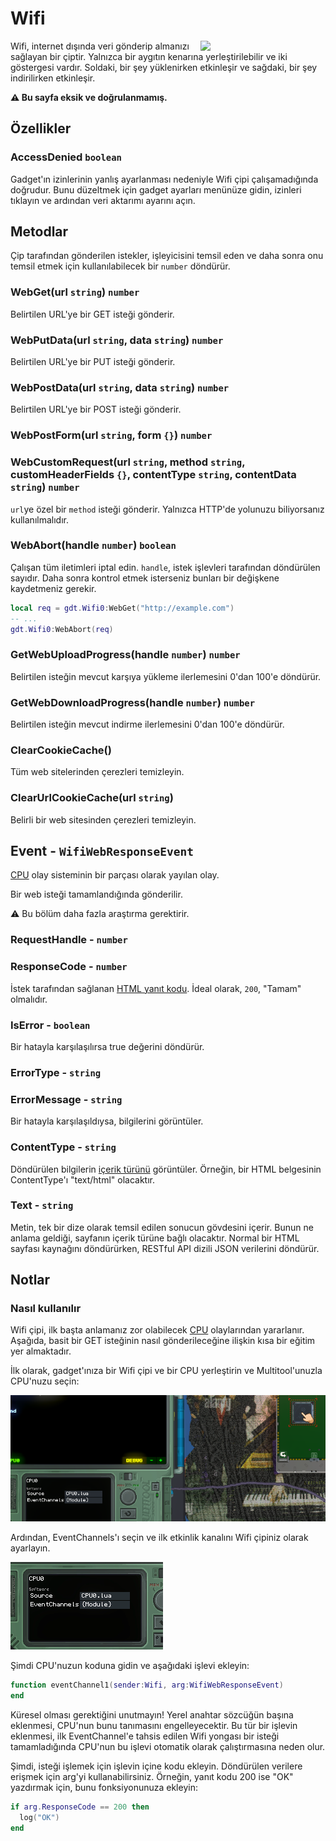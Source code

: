 # Wifi
<img src="https://docs.retrogadgets.game/api/modules/Wifi.png" width="200" align="right">

Wifi, internet dışında veri gönderip almanızı sağlayan bir çiptir. Yalnızca bir aygıtın kenarına yerleştirilebilir ve iki göstergesi vardır. Soldaki, bir şey yüklenirken etkinleşir ve sağdaki, bir şey indirilirken etkinleşir.

**⚠️ Bu sayfa eksik ve doğrulanmamış.**

## Özellikler

### AccessDenied `boolean`
Gadget'ın izinlerinin yanlış ayarlanması nedeniyle Wifi çipi çalışamadığında doğrudur. Bunu düzeltmek için gadget ayarları menünüze gidin, izinleri tıklayın ve ardından veri aktarımı ayarını açın.

## Metodlar
Çip tarafından gönderilen istekler, işleyicisini temsil eden ve daha sonra onu temsil etmek için kullanılabilecek bir `number` döndürür.

### WebGet(url `string`) `number`
Belirtilen URL'ye bir GET isteği gönderir.

### WebPutData(url `string`, data `string`) `number`
Belirtilen URL'ye bir PUT isteği gönderir.

### WebPostData(url `string`, data `string`) `number`
Belirtilen URL'ye bir POST isteği gönderir.

### WebPostForm(url `string`, form `{}`) `number`

### WebCustomRequest(url `string`, method `string`, customHeaderFields `{}`, contentType `string`, contentData `string`) `number`
`url`ye özel bir `method` isteği gönderir. Yalnızca HTTP'de yolunuzu biliyorsanız kullanılmalıdır.

### WebAbort(handle `number`) `boolean`
Çalışan tüm iletimleri iptal edin. `handle`, istek işlevleri tarafından döndürülen sayıdır. Daha sonra kontrol etmek isterseniz bunları bir değişkene kaydetmeniz gerekir.

```lua
local req = gdt.Wifi0:WebGet("http://example.com")
-- ...
gdt.Wifi0:WebAbort(req)
```

### GetWebUploadProgress(handle `number`) `number`
Belirtilen isteğin mevcut karşıya yükleme ilerlemesini 0'dan 100'e döndürür.

### GetWebDownloadProgress(handle `number`) `number`
Belirtilen isteğin mevcut indirme ilerlemesini 0'dan 100'e döndürür.

### ClearCookieCache()
Tüm web sitelerinden çerezleri temizleyin.

### ClearUrlCookieCache(url `string`)
Belirli bir web sitesinden çerezleri temizleyin.


## Event - `WifiWebResponseEvent`
[CPU](./CPU.md) olay sisteminin bir parçası olarak yayılan olay.

Bir web isteği tamamlandığında gönderilir.

⚠️ Bu bölüm daha fazla araştırma gerektirir.

### RequestHandle - `number`
### ResponseCode - `number`
İstek tarafından sağlanan [HTML yanıt kodu](https://developer.mozilla.org/en-US/docs/Web/HTTP/Status). İdeal olarak, `200`, "Tamam" olmalıdır.
### IsError - `boolean`
Bir hatayla karşılaşılırsa true değerini döndürür.
### ErrorType - `string`
### ErrorMessage - `string`
Bir hatayla karşılaşıldıysa, bilgilerini görüntüler.
### ContentType - `string`

Döndürülen bilgilerin [içerik türünü](https://developer.mozilla.org/en-US/docs/Web/HTTP/Headers/Content-Type) görüntüler. Örneğin, bir HTML belgesinin ContentType'ı "text/html" olacaktır.
### Text - `string`
Metin, tek bir dize olarak temsil edilen sonucun gövdesini içerir. Bunun ne anlama geldiği, sayfanın içerik türüne bağlı olacaktır. Normal bir HTML sayfası kaynağını döndürürken, RESTful API dizili JSON verilerini döndürür.


## Notlar

### Nasıl kullanılır
Wifi çipi, ilk başta anlamanız zor olabilecek [CPU](./CPU.md) olaylarından yararlanır. Aşağıda, basit bir GET isteğinin nasıl gönderileceğine ilişkin kısa bir eğitim yer almaktadır.

İlk olarak, gadget'ınıza bir Wifi çipi ve bir CPU yerleştirin ve Multitool'unuzla CPU'nuzu seçin:

![CPU Seçme](../../../assets/docs/Wifi/SelectCPU.png)

Ardından, EventChannels'ı seçin ve ilk etkinlik kanalını Wifi çipiniz olarak ayarlayın.

![Olay kanalını ayarlama](../../../assets/docs/Wifi/EventChannel.gif)

Şimdi CPU'nuzun koduna gidin ve aşağıdaki işlevi ekleyin:

```lua
function eventChannel1(sender:Wifi, arg:WifiWebResponseEvent)
end
```

Küresel olması gerektiğini unutmayın! Yerel anahtar sözcüğün başına eklenmesi, CPU'nun bunu tanımasını engelleyecektir. Bu tür bir işlevin eklenmesi, ilk EventChannel'e tahsis edilen Wifi yongası bir isteği tamamladığında CPU'nun bu işlevi otomatik olarak çalıştırmasına neden olur.

Şimdi, isteği işlemek için işlevin içine kodu ekleyin. Döndürülen verilere erişmek için arg'yi kullanabilirsiniz. Örneğin, yanıt kodu 200 ise "OK" yazdırmak için, bunu fonksiyonunuza ekleyin:

```lua
if arg.ResponseCode == 200 then
  log("OK")
end
```